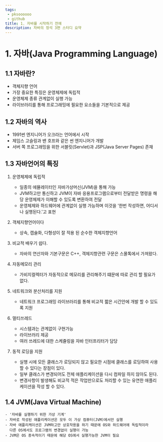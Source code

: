```yaml
---
tags: 
 - pksoooooo
 - github  
title: 1. 자바를 시작하기 전에 
description: 자바의 정석 3편 스터디 요약
---
```


# 1. 자바(Java Programming Language)

## 1.1 자바란?
- 객체지향 언어
- 가장 중요한 특징은 운영체제에 독립적
- 운영체제 종류 관계없이 실행 가능
- 라이브러리를 통해 프로그래밍에 필요한 요소들을 기본적으로 제공

## 1.2 자바의 역사
- 1991썬 엔지니어가 오크라는 언어에서 시작
- 제임스 고슬링과 밴 호프와 같은 썬 엔지니어가 개발
- 서버 쪽 프로그래밍을 위한 서블릿(Servlet)과 JSP(Java Server Pages) 존재

## 1.3 자바언어의 특징
1. 운영체제에 독립적
    - 일종의 에뮬레이터인 자바가상머신(JVM)을 통해 가능
    - JVM하고만 통신하고 JVM이 자바 응용프로그램으로부터 전달받은 명령을 해당 운영체제가 이해할 수 있도록 변환하여 전달
    - 운영체제와 하드웨어에 관계없이 실행 가능하며 이것을 '한번 작성하면, 어디서나 실행된다.'고 표현

2. 객체지향언어이다
    - 상속, 캡슐화, 다형성이 잘 적용 된 순수한 객체지향언어

3. 비교적 배우기 쉽다.
    - 자바의 연산자와 기본구문은 C++, 객체지향관련 구문은 스몰톡에서 가져왔다.

4. 자동메모리 관리
    - 가비지컬렉터가 자동적으로 메모리를 관리해주기 떄문에 따로 관리 할 필요가 없다.

5. 네트워크와 분산처리를 지원
    - 네트워크 프로그래밍 라이브러리를 통해 비교적 짧은 시간안에 개발 할 수 있도록 지원

6. 멀티쓰레드
    - 시스템과는 관계없이 구현가능
    - 라이브러리 제공
    - 여러 쓰레드에 대한 스케쥴링을 자바 인터프리터가 담당

7. 동적 로딩을 지원
    - 실행 시에 모든 클래스가 로딩되지 않고 필요한 시점에 클래스를 로딩하여 사용할 수 있다는 장점이 있다.
    - 일부 클래스가 변경되어도 전체 애플리케이션을 다시 컴파일 하지 않아도 된다.
    - 변경사항이 발생해도 비교적 적은 작업만으로도 처리할 수 있는 유연한 애플리케이션을 작성 할 수 있다.

## 1.4 JVM(Java Virtual Machine)
    - '자바를 실행하기 위한 가상 기계'
    - 자바로 작성된 애플리케이션은 모두 이 가상 컴퓨터(JVM)에서만 실행
    - 자바 애플리케이션은 JVM하고만 상호작용을 하기 때문에 OS와 하드웨어에 독립적이라
      다른 OS에서도 프로그램의 변경없이 실행이 가능
    - JVM은 OS 종속적이기 때문에 해당 OS에서 실행가능한 JVM이 필요
